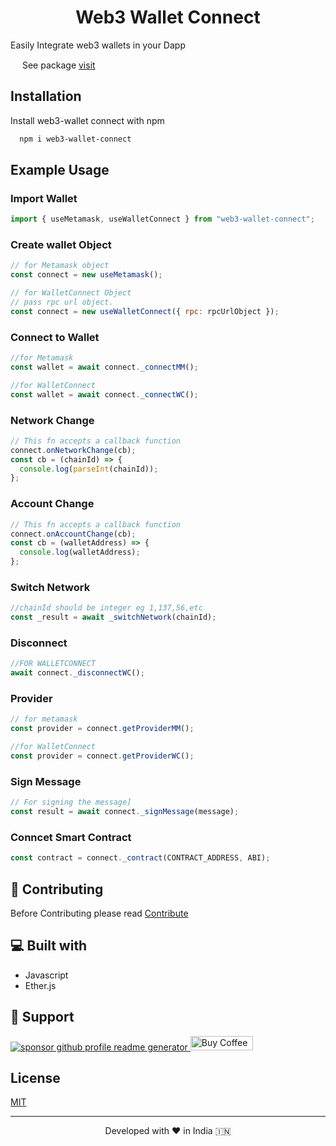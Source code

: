 <h1 align="center">
  Web3 Wallet Connect
</h1>

Easily Integrate web3 wallets in your Dapp

<img src="https://avatars.githubusercontent.com/u/6078720?s=200&v=4" height="15"/> See package [visit](https://www.npmjs.com/package/web3-wallet-connect)

## Installation

Install web3-wallet connect with npm

```bash
  npm i web3-wallet-connect
```

## Example Usage

### Import Wallet

```jsx
import { useMetamask, useWalletConnect } from "web3-wallet-connect";
```

### Create wallet Object

```jsx
// for Metamask object
const connect = new useMetamask();

// for WalletConnect Object
// pass rpc url object.
const connect = new useWalletConnect({ rpc: rpcUrlObject });
```

### Connect to Wallet

```jsx
//for Metamask
const wallet = await connect._connectMM();

//for WalletConnect
const wallet = await connect._connectWC();
```

### Network Change

```jsx
// This fn accepts a callback function
connect.onNetworkChange(cb);
const cb = (chainId) => {
  console.log(parseInt(chainId));
};
```

### Account Change

```jsx
// This fn accepts a callback function
connect.onAccountChange(cb);
const cb = (walletAddress) => {
  console.log(walletAddress);
};
```

### Switch Network

```jsx
//chainId should be integer eg 1,137,56,etc
const _result = await _switchNetwork(chainId);
```

### Disconnect

```jsx
//FOR WALLETCONNECT
await connect._disconnectWC();
```

### Provider

```jsx
// for metamask
const provider = connect.getProviderMM();

//for WalletConnect
const provider = connect.getProviderWC();
```

### Sign Message

```jsx
// For signing the message]
const result = await connect._signMessage(message);
```

### Conncet Smart Contract

```jsx
const contract = connect._contract(CONTRACT_ADDRESS, ABI);
```

## 🍰 Contributing

Before Contributing please read [Contribute](Contribute.md)

## 💻 Built with

- Javascript
- Ether.js

## 🙏 Support

<p align="left">
<a href="https://www.paypal.me/saurra3h"><img src="https://ionicabizau.github.io/badges/paypal.svg" alt="sponsor github profile readme generator"/>
</a>
 <a href='https://ko-fi.com/saurra3h' target='_blank'><img height='23' width="100" src='https://cdn.ko-fi.com/cdn/kofi3.png?v=2' alt='Buy Coffee for rahuldkjain' />
  </a>
</p>

## License

[MIT](https://choosealicense.com/licenses/mit/)

<hr>
<p align="center">
Developed with ❤️ in India 🇮🇳 
</p>
